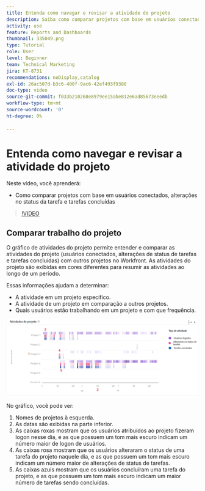 ```yaml
---
title: Entenda como navegar e revisar a atividade do projeto
description: Saiba como comparar projetos com base em usuários conectados, alterações de status da tarefa e tarefas concluídas na [!UICONTROL Analítica aprimorada].
activity: use
feature: Reports and Dashboards
thumbnail: 335049.png
type: Tutorial
role: User
level: Beginner
team: Technical Marketing
jira: KT-8731
recommendations: noDisplay,catalog
exl-id: 26ac507d-b3c6-400f-9ac6-42ef493f9380
doc-type: video
source-git-commit: f033b210268e8979ee15abe812e6ad85673eeedb
workflow-type: tm+mt
source-wordcount: '0'
ht-degree: 0%

---
```


# Entenda como navegar e revisar a atividade do projeto

Neste vídeo, você aprenderá:

* Como comparar projetos com base em usuários conectados, alterações no status da tarefa e tarefas concluídas

>[!VIDEO](https://video.tv.adobe.com/v/335049/?quality=12&learn=on)

## Comparar trabalho do projeto

O gráfico de atividades do projeto permite entender e comparar as atividades do projeto (usuários conectados, alterações de status de tarefas e tarefas concluídas) com outros projetos no Workfront. As atividades do projeto são exibidas em cores diferentes para resumir as atividades ao longo de um período.

Essas informações ajudam a determinar:

* A atividade em um projeto específico.
* A atividade de um projeto em comparação a outros projetos.
* Quais usuários estão trabalhando em um projeto e com que frequência.

![Uma imagem que mostra a atividade do projeto com números em áreas descritas nos marcadores abaixo](assets/section-2-5.png)

No gráfico, você pode ver:

1. Nomes de projetos à esquerda.
1. As datas são exibidas na parte inferior.
1. As caixas roxas mostram que os usuários atribuídos ao projeto fizeram logon nesse dia, e as que possuem um tom mais escuro indicam um número maior de logon de usuários.
1. As caixas rosa mostram que os usuários alteraram o status de uma tarefa do projeto naquele dia, e as que possuem um tom mais escuro indicam um número maior de alterações de status de tarefas.
1. As caixas azuis mostram que os usuários concluíram uma tarefa do projeto, e as que possuem um tom mais escuro indicam um maior número de tarefas sendo concluídas.
